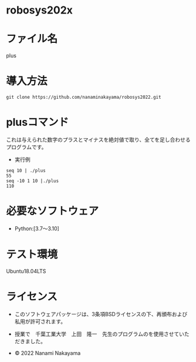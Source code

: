 # robosys202x

# ファイル名
plus

# 導入方法
```
git clone https://github.com/nanaminakayama/robosys2022.git
```

# plusコマンド
これは与えられた数字のプラスとマイナスを絶対値で取り、全てを足し合わせるプログラムです。
* 実行例
```
seq 10 | ./plus
55
seq -10 1 10 |./plus
110
```


# 必要なソフトウェア
* Python:[3.7～3.10]

# テスト環境
Ubuntu18.04LTS

# ライセンス
* このソフトウェアパッケージは、3条項BSDライセンスの下、再頒布および私用が許可されます。


* 授業で　千葉工業大学　上田　隆一　先生のプログラムのを使用させていただきました。

* © 2022 Nanami Nakayama   
